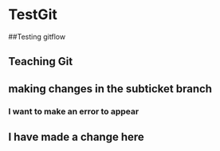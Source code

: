 # TestGit
##Testing gitflow
## Teaching Git
## making changes in the subticket branch
### I want to make an error to appear
## I have made a change here
